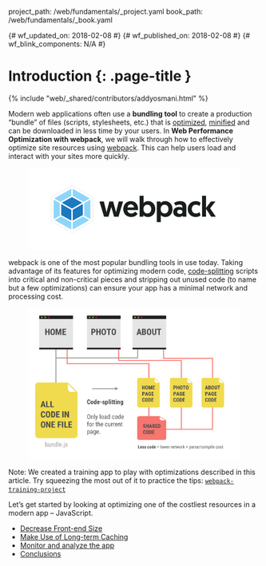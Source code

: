 project_path: /web/fundamentals/_project.yaml
book_path: /web/fundamentals/_book.yaml

{# wf_updated_on: 2018-02-08 #}
{# wf_published_on: 2018-02-08 #}
{# wf_blink_components: N/A #}

# Introduction {: .page-title }

{% include "web/_shared/contributors/addyosmani.html" %}

Modern web applications often use a **bundling tool** to create a production
“bundle” of files (scripts, stylesheets, etc.) that is
[optimized](/web/fundamentals/performance/optimizing-content-efficiency/javascript-startup-optimization),
[minified](/web/fundamentals/performance/optimizing-content-efficiency/optimize-encoding-and-transfer)
and can be downloaded in less time by your users. In **Web Performance
Optimization with webpack**, we will walk through how to effectively optimize
site resources using [webpack](https://webpack.js.org/). This can help users
load and interact with your sites more quickly.

<figure>
  <img src="./webpack-logo.png" alt="webpack logo">
</figure>

webpack is one of the most popular bundling tools in use today. Taking advantage
of its features for optimizing modern code,
[code-splitting](/web/fundamentals/performance/webpack/use-long-term-caching#lazy-loading)
scripts into critical and non-critical pieces and stripping out unused code (to
name but a few optimizations) can ensure your app has a minimal network and
processing cost.

<figure>
  <img src="./code-splitting.png" alt="Before and after applying JavaScript
  optimizations. Time-to-Interactive is improved">
</figure>

Note: We created a training app to play with optimizations described in this
article. Try squeezing the most out of it to practice the tips:
[`webpack-training-project`](https://github.com/GoogleChromeLabs/webpack-training-project)


Let’s get started by looking at optimizing one of the costliest resources in a
modern app – JavaScript.

* [Decrease Front-end
  Size](/web/fundamentals/performance/webpack/decrease-frontend-size)
* [Make Use of Long-term
  Caching](/web/fundamentals/performance/webpack/use-long-term-caching)
* [Monitor and analyze the
  app](/web/fundamentals/performance/webpack/monitor-and-analyze)
* [Conclusions](/web/fundamentals/performance/webpack/conclusion)

